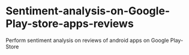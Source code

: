 # Sentiment-analysis-on-Google-Play-store-apps-reviews
Perform sentiment analysis on reviews of android apps on Google Play-Store
